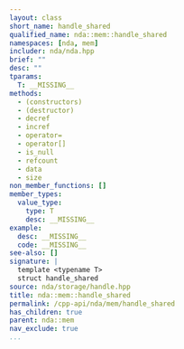 ```yaml
---
layout: class
short_name: handle_shared
qualified_name: nda::mem::handle_shared
namespaces: [nda, mem]
includer: nda/nda.hpp
brief: ""
desc: ""
tparams:
  T: __MISSING__
methods:
  - (constructors)
  - (destructor)
  - decref
  - incref
  - operator=
  - operator[]
  - is_null
  - refcount
  - data
  - size
non_member_functions: []
member_types:
  value_type:
    type: T
    desc: __MISSING__
example:
  desc: __MISSING__
  code: __MISSING__
see-also: []
signature: |
  template <typename T>
  struct handle_shared
source: nda/storage/handle.hpp
title: nda::mem::handle_shared
permalink: /cpp-api/nda/mem/handle_shared
has_children: true
parent: nda::mem
nav_exclude: true
...
```


